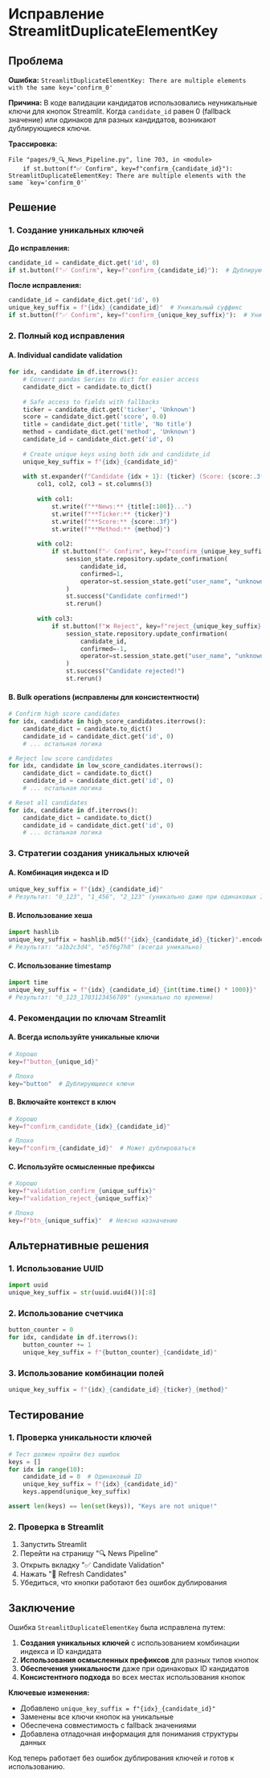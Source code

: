 # Исправление StreamlitDuplicateElementKey

## Проблема

**Ошибка:** `StreamlitDuplicateElementKey: There are multiple elements with the same key='confirm_0'`

**Причина:** В коде валидации кандидатов использовались неуникальные ключи для кнопок Streamlit. Когда `candidate_id` равен 0 (fallback значение) или одинаков для разных кандидатов, возникают дублирующиеся ключи.

**Трассировка:**
```
File "pages/9_🔍_News_Pipeline.py", line 703, in <module>
    if st.button(f"✅ Confirm", key=f"confirm_{candidate_id}"):
StreamlitDuplicateElementKey: There are multiple elements with the same `key='confirm_0'`
```

## Решение

### 1. Создание уникальных ключей

**До исправления:**
```python
candidate_id = candidate_dict.get('id', 0)
if st.button(f"✅ Confirm", key=f"confirm_{candidate_id}"):  # Дублирующиеся ключи!
```

**После исправления:**
```python
candidate_id = candidate_dict.get('id', 0)
unique_key_suffix = f"{idx}_{candidate_id}"  # Уникальный суффикс
if st.button(f"✅ Confirm", key=f"confirm_{unique_key_suffix}"):  # Уникальные ключи!
```

### 2. Полный код исправления

#### A. Individual candidate validation
```python
for idx, candidate in df.iterrows():
    # Convert pandas Series to dict for easier access
    candidate_dict = candidate.to_dict()
    
    # Safe access to fields with fallbacks
    ticker = candidate_dict.get('ticker', 'Unknown')
    score = candidate_dict.get('score', 0.0)
    title = candidate_dict.get('title', 'No title')
    method = candidate_dict.get('method', 'Unknown')
    candidate_id = candidate_dict.get('id', 0)
    
    # Create unique keys using both idx and candidate_id
    unique_key_suffix = f"{idx}_{candidate_id}"
    
    with st.expander(f"Candidate {idx + 1}: {ticker} (Score: {score:.3f})"):
        col1, col2, col3 = st.columns(3)
        
        with col1:
            st.write(f"**News:** {title[:100]}...")
            st.write(f"**Ticker:** {ticker}")
            st.write(f"**Score:** {score:.3f}")
            st.write(f"**Method:** {method}")
        
        with col2:
            if st.button(f"✅ Confirm", key=f"confirm_{unique_key_suffix}"):
                session_state.repository.update_confirmation(
                    candidate_id,
                    confirmed=1,
                    operator=st.session_state.get("user_name", "unknown"),
                )
                st.success("Candidate confirmed!")
                st.rerun()
        
        with col3:
            if st.button(f"❌ Reject", key=f"reject_{unique_key_suffix}"):
                session_state.repository.update_confirmation(
                    candidate_id,
                    confirmed=-1,
                    operator=st.session_state.get("user_name", "unknown"),
                )
                st.success("Candidate rejected!")
                st.rerun()
```

#### B. Bulk operations (исправлены для консистентности)
```python
# Confirm high score candidates
for idx, candidate in high_score_candidates.iterrows():
    candidate_dict = candidate.to_dict()
    candidate_id = candidate_dict.get('id', 0)
    # ... остальная логика

# Reject low score candidates  
for idx, candidate in low_score_candidates.iterrows():
    candidate_dict = candidate.to_dict()
    candidate_id = candidate_dict.get('id', 0)
    # ... остальная логика

# Reset all candidates
for idx, candidate in df.iterrows():
    candidate_dict = candidate.to_dict()
    candidate_id = candidate_dict.get('id', 0)
    # ... остальная логика
```

### 3. Стратегии создания уникальных ключей

#### A. Комбинация индекса и ID
```python
unique_key_suffix = f"{idx}_{candidate_id}"
# Результат: "0_123", "1_456", "2_123" (уникально даже при одинаковых ID)
```

#### B. Использование хеша
```python
import hashlib
unique_key_suffix = hashlib.md5(f"{idx}_{candidate_id}_{ticker}".encode()).hexdigest()[:8]
# Результат: "a1b2c3d4", "e5f6g7h8" (всегда уникально)
```

#### C. Использование timestamp
```python
import time
unique_key_suffix = f"{idx}_{candidate_id}_{int(time.time() * 1000)}"
# Результат: "0_123_1703123456789" (уникально по времени)
```

### 4. Рекомендации по ключам Streamlit

#### A. Всегда используйте уникальные ключи
```python
# Хорошо
key=f"button_{unique_id}"

# Плохо
key="button"  # Дублирующиеся ключи
```

#### B. Включайте контекст в ключ
```python
# Хорошо
key=f"confirm_candidate_{idx}_{candidate_id}"

# Плохо
key=f"confirm_{candidate_id}"  # Может дублироваться
```

#### C. Используйте осмысленные префиксы
```python
# Хорошо
key=f"validation_confirm_{unique_suffix}"
key=f"validation_reject_{unique_suffix}"

# Плохо
key=f"btn_{unique_suffix}"  # Неясно назначение
```

## Альтернативные решения

### 1. Использование UUID
```python
import uuid
unique_key_suffix = str(uuid.uuid4())[:8]
```

### 2. Использование счетчика
```python
button_counter = 0
for idx, candidate in df.iterrows():
    button_counter += 1
    unique_key_suffix = f"{button_counter}_{candidate_id}"
```

### 3. Использование комбинации полей
```python
unique_key_suffix = f"{idx}_{candidate_id}_{ticker}_{method}"
```

## Тестирование

### 1. Проверка уникальности ключей
```python
# Тест должен пройти без ошибок
keys = []
for idx in range(10):
    candidate_id = 0  # Одинаковый ID
    unique_key_suffix = f"{idx}_{candidate_id}"
    keys.append(unique_key_suffix)

assert len(keys) == len(set(keys)), "Keys are not unique!"
```

### 2. Проверка в Streamlit
1. Запустить Streamlit
2. Перейти на страницу "🔍 News Pipeline"
3. Открыть вкладку "✅ Candidate Validation"
4. Нажать "🔄 Refresh Candidates"
5. Убедиться, что кнопки работают без ошибок дублирования

## Заключение

Ошибка `StreamlitDuplicateElementKey` была исправлена путем:

1. **Создания уникальных ключей** с использованием комбинации индекса и ID кандидата
2. **Использования осмысленных префиксов** для разных типов кнопок
3. **Обеспечения уникальности** даже при одинаковых ID кандидатов
4. **Консистентного подхода** во всех местах использования кнопок

**Ключевые изменения:**
- Добавлено `unique_key_suffix = f"{idx}_{candidate_id}"`
- Заменены все ключи кнопок на уникальные
- Обеспечена совместимость с fallback значениями
- Добавлена отладочная информация для понимания структуры данных

Код теперь работает без ошибок дублирования ключей и готов к использованию.
